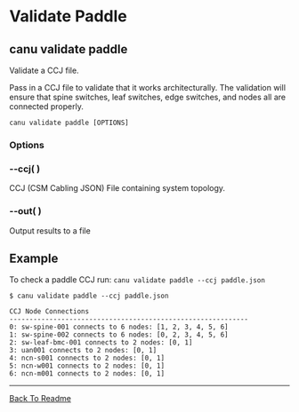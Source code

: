 # Validate Paddle

## canu validate paddle

Validate a CCJ file.

Pass in a CCJ file to validate that it works architecturally. The validation will ensure that spine switches,
leaf switches, edge switches, and nodes all are connected properly.

```
canu validate paddle [OPTIONS]
```

### Options

### --ccj( <ccj>)

CCJ (CSM Cabling JSON) File containing system topology.

### --out( <out>)

Output results to a file

## Example

To check a paddle CCJ run: `canu validate paddle --ccj paddle.json`

```
$ canu validate paddle --ccj paddle.json

CCJ Node Connections
------------------------------------------------------------
0: sw-spine-001 connects to 6 nodes: [1, 2, 3, 4, 5, 6]
1: sw-spine-002 connects to 6 nodes: [0, 2, 3, 4, 5, 6]
2: sw-leaf-bmc-001 connects to 2 nodes: [0, 1]
3: uan001 connects to 2 nodes: [0, 1]
4: ncn-s001 connects to 2 nodes: [0, 1]
5: ncn-w001 connects to 2 nodes: [0, 1]
6: ncn-m001 connects to 2 nodes: [0, 1]

```

---

<a href="/readme.md">Back To Readme</a><br>
